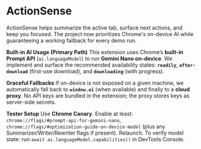 # ActionSense

ActionSense helps summarize the active tab, surface next actions, and keep you focused. The project now prioritizes Chrome's on-device AI while guaranteeing a working fallback for every demo run.

**Built-in AI Usage (Primary Path)**
This extension uses Chrome’s **built-in Prompt API** (`ai.languageModel`) to run **Gemini Nano on-device**. We implement and surface the recommended availability states: **`readily`**, **`after-download`** (first-use download), and **`downloading`** (with progress).

**Graceful Fallbacks**
If on-device is not exposed on a given machine, we automatically fall back to **`window.ai`** (when available) and finally to a **cloud proxy**. No API keys are bundled in the extension; the proxy stores keys as server-side secrets.

**Tester Setup**
Use **Chrome Canary**. Enable at least:
`chrome://flags/#prompt-api-for-gemini-nano`, `chrome://flags/#optimization-guide-on-device-model` (plus any Summarizer/Writer/Rewriter flags if present). Relaunch.
To verify model state: run `await ai.languageModel.capabilities()` in DevTools Console.
